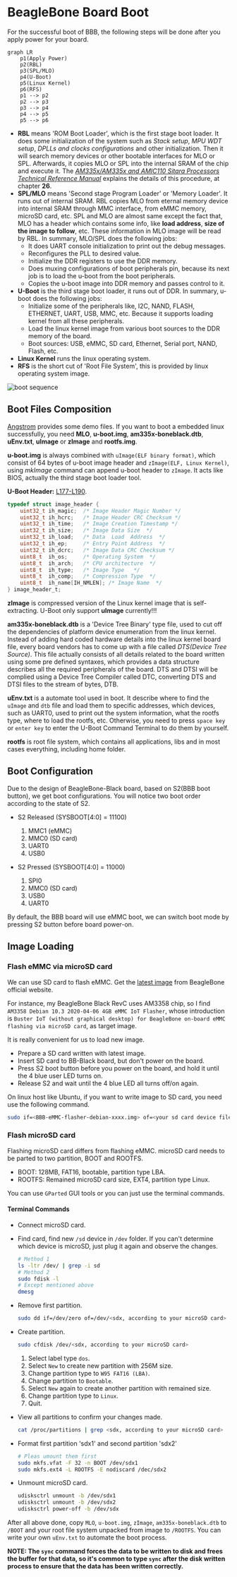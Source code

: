 # BeagleBone Board Boot

For the successful boot of BBB, the following steps will be done after you apply power for your board.

```mermaid
graph LR
    p1(Apply Power)
    p2(RBL)
    p3(SPL/MLO)
    p4(U-Boot)
    p5(Linux Kernel)
    p6(RFS)
    p1 --> p2
    p2 --> p3
    p3 --> p4
    p4 --> p5
    p5 --> p6
```

- **RBL** means 'ROM Boot Loader', which is the first stage boot loader. It does some initialization of the system such as _Stack setup_, _MPU WDT setup_, _DPLLs and clocks configurations_ and other initialization. Then it will search memory devices or other bootable interfaces for MLO or SPL. Afterwards, it copies MLO or SPL into the internal SRAM of the chip and execute it. The _[AM335x/AM335x and AMIC110 Sitara Processors Technical Reference Manual](../share/AM335x/AM335x_and_AMIC110_Sitara_Processors_Technical_Reference_Manual.pdf)_ explains the details of this procedure, at chapter **26**.
- **SPL/MLO** means 'Second stage Program Loader' or 'Memory Loader'. It runs out of internal SRAM. RBL copies MLO from eternal memory device into internal SRAM through MMC interface, from eMMC memory, microSD card, etc. SPL and MLO are almost same except the fact that, MLO has a header which contains some info, like **load address**, **size of the image to follow**, etc. These information in MLO image will be read by RBL. In summary, MLO/SPL does the following jobs:
  - It does UART console initialization to print out the debug messages.
  - Reconfigures the PLL to desired value.
  - Initialize the DDR registers to use the DDR memory.
  - Does muxing configurations of boot peripherals pin, because its next job is to load the u-boot from the boot peripherals.
  - Copies the u-boot image into DDR memory and passes control to it.
- **U-Boot** is the third stage boot loader, it runs out of DDR. In summary, u-boot does the following jobs:
  - Initialize some of the peripherals like, I2C, NAND, FLASH, ETHERNET, UART, USB, MMC, etc. Because it supports loading kernel from all these peripherals.
  - Load the linux kernel image from various boot sources to the DDR memory of the board.
  - Boot sources: USB, eMMC, SD card, Ethernet, Serial port, NAND, Flash, etc.
- **Linux Kernel** runs the linux operating system.
- **RFS** is the short cut of 'Root File System', this is provided by linux operating system image.

![boot sequence](share/boot-sequence.png)

## Boot Files Composition

[Angstrom](https://angstrom.s3.amazonaws.com/demo/beaglebone/index.html) provides some demo files. If you want to boot a embedded linux successfully, you need **MLO**, **u-boot.img**, **am335x-boneblack.dtb**, **uEnv.txt**, **uImage** or **zImage** and **rootfs.img**.

**u-boot.img** is always combined with `uImage(ELF binary format)`, which consist of 64 bytes of u-boot image header and `zImage(ELF, Linux Kernel)`, using _mkImage_ command can append u-boot header to `zImage`. It acts like BIOS, actually the third stage boot loader tool.

**U-Boot Header:** [L177-L190](https://github.com/EmcraftSystems/u-boot/blob/master/include/image.h#L177-L190).

```c
typedef struct image_header {
    uint32_t ih_magic;  /* Image Header Magic Number */
    uint32_t ih_hcrc;   /* Image Header CRC Checksum */
    uint32_t ih_time;   /* Image Creation Timestamp */
    uint32_t ih_size;   /* Image Data Size  */
    uint32_t ih_load;   /* Data  Load  Address  */
    uint32_t ih_ep;     /* Entry Point Address  */
    uint32_t ih_dcrc;   /* Image Data CRC Checksum */
    uint8_t  ih_os;     /* Operating System  */
    uint8_t  ih_arch;   /* CPU architecture  */
    uint8_t  ih_type;   /* Image Type   */
    uint8_t  ih_comp;   /* Compression Type  */
    uint8_t  ih_name[IH_NMLEN]; /* Image Name  */
} image_header_t;
```

**zImage** is compressed version of the Linux kernel image that is self-extracting. U-Boot only support **uImage** currently!!!

**am335x-boneblack.dtb** is a 'Device Tree Binary' type file, used to cut off the dependencies of platform device enumeration from the linux kernel. Instead of adding hard coded hardware details into the linux kernel board file, every board vendors has to come up with a file called _DTS(Device Tree Source)_. This file actually consists of all details related to the board written using some pre defined syntaxes, which provides a data structure describes all the required peripherals of the board. DTS and DTSI will be complied using a Device Tree Compiler called DTC, converting DTS and DTSI files to the stream of bytes, DTB.

**uEnv.txt** is a automate tool used in boot. It describe where to find the `uImage` and `dtb` file and load them to specific addresses, which devices, such as UART0, used to print out the system information, what the rootfs type, where to load the rootfs, etc. Otherwise, you need to press `space key` or `enter key` to enter the U-Boot Command Terminal to do them by yourself.

**rootfs** is root file system, which contains all applications, libs and in most cases everything, including home folder.

## Boot Configuration

Due to the design of BeagleBone-Black board, based on S2(BBB boot button), we get boot configurations. You will notice two boot order according to the state of S2.

- S2 Released (SYSBOOT[4:0] = 11100)

    1. MMC1 (eMMC)
    2. MMC0 (SD card)
    3. UART0
    4. USB0

- S2 Pressed (SYSBOOT[4:0] = 11000)

    1. SPI0
    2. MMC0 (SD card)
    3. USB0
    4. UART0

By default, the BBB board will use eMMC boot, we can switch boot mode by pressing S2 button before board power-on.

## Image Loading

### Flash eMMC via microSD card

We can use SD card to flash eMMC. Get the [latest image](https://beagleboard.org/latest-images) from BeagleBone official website.

For instance, my BeagleBone Black RevC uses AM3358 chip, so I find `AM3358 Debian 10.3 2020-04-06 4GB eMMC IoT Flasher`, whose introduction is `Buster IoT (without graphical desktop) for BeagleBone on-board eMMC flashing via microSD card`, as target image.

It is really convenient for us to load new image.

- Prepare a SD card written with latest image.
- Insert SD card to BB-Black board, but don't power on the board.
- Press S2 boot button before you power on the board, and hold it until the 4 blue user LED turns on.
- Release S2 and wait until the 4 blue LED all turns off/on again.

On linux host like Ubuntu, if you want to write image to SD card, you need use the following command.

```bash
sudo if=<BBB-eMMC-flasher-debian-xxxx.img> of=<your sd card device file name>
```

### Flash microSD card

Flashing microSD card differs from flashing eMMC. microSD card needs to be parted to two partition, BOOT and ROOTFS.

- BOOT: 128MB, FAT16, bootable, partition type LBA.
- ROOTFS: Remained microSD card size, EXT4, partition type Linux.

You can use `GParted` GUI tools or you can just use the terminal commands.

#### Terminal Commands

- Connect microSD card.
- Find card, find new `/sd` device in `/dev` folder. If you can't determine which device is microSD, just plug it again and observe the changes.

    ```bash
    # Method 1
    ls -ltr /dev/ | grep -i sd
    # Method 2
    sudo fdisk -l
    # Except mentioned above
    dmesg
    ```

- Remove first partition.

    ```bash
    sudo dd if=/dev/zero of=/dev/<sdx, according to your microSD card> bs=1M count=16
    ```

- Create partition.

    ```bash
    sudo cfdisk /dev/<sdx, according to your microSD card>
    ```

    1. Select label type `dos`.
    2. Select `New` to create new partition with 256M size.
    3. Change partition type to `W95 FAT16 (LBA)`.
    4. Change partition to `Bootable`.
    5. Select `New` again to create another partition with remained size.
    6. Change partition type to `Linux`.
    7. Quit.

- View all partitions to confirm your changes made.

    ```bash
    cat /proc/partitions | grep <sdx, according to your microSD card>
    ```

- Format first partition 'sdx1' and second partition 'sdx2'

    ```bash
    # Pleas umount them first
    sudo mkfs.vfat -F 32 -n BOOT /dev/sdx1
    sudo mkfs.ext4 -L ROOTFS -E nodiscard /dec/sdx2
    ```

- Unmount microSD card.

    ```bash
    udisksctrl unmount -b /dev/sdx1
    udisksctrl unmount -b /dev/sdx2
    udisksctrl power-off -b /dev/sdx
    ```

After all above done, copy `MLO`, `u-boot.img`, `zImage`, `am335x-boneblack.dtb` to `/BOOT` and your root file system unpacked from image to `/ROOTFS`. You can write your own `uEnv.txt` to automate the boot process.

**NOTE: The `sync` command forces the data to be written to disk and frees the buffer for that data, so it's common to type `sync` after the disk written process to ensure that the data has been written correctly.**
